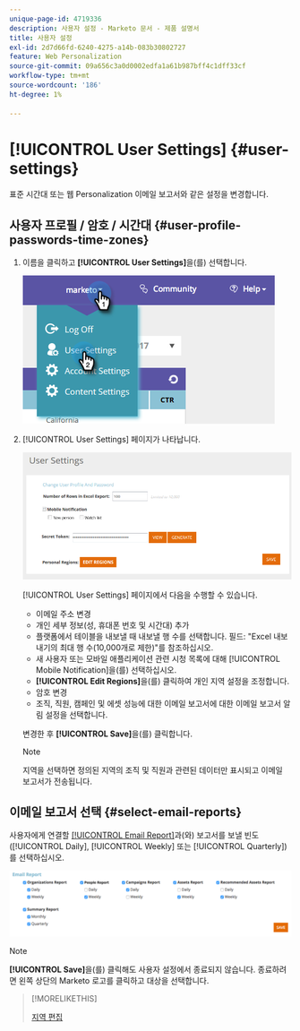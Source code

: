 ```yaml
---
unique-page-id: 4719336
description: 사용자 설정 - Marketo 문서 - 제품 설명서
title: 사용자 설정
exl-id: 2d7d66fd-6240-4275-a14b-083b30802727
feature: Web Personalization
source-git-commit: 09a656c3a0d0002edfa1a61b987bff4c1dff33cf
workflow-type: tm+mt
source-wordcount: '186'
ht-degree: 1%

---
```


# [!UICONTROL User Settings] {#user-settings}

표준 시간대 또는 웹 Personalization 이메일 보고서와 같은 설정을 변경합니다.

## 사용자 프로필 / 암호 / 시간대 {#user-profile-passwords-time-zones}

1. 이름을 클릭하고 **[!UICONTROL User Settings]**&#x200B;을(를) 선택합니다.

   ![](assets/one.png)

1. [!UICONTROL User Settings] 페이지가 나타납니다.

   ![](assets/two.png)

   [!UICONTROL User Settings] 페이지에서 다음을 수행할 수 있습니다.

   * 이메일 주소 변경
   * 개인 세부 정보(성, 휴대폰 번호 및 시간대) 추가
   * 플랫폼에서 테이블을 내보낼 때 내보낼 행 수를 선택합니다. 필드: &quot;Excel 내보내기의 최대 행 수(10,000개로 제한)&quot;를 참조하십시오.
   * 새 사용자 또는 모바일 애플리케이션 관련 시청 목록에 대해 [!UICONTROL Mobile Notification]을(를) 선택하십시오.
   * **[!UICONTROL Edit Regions]**&#x200B;을(를) 클릭하여 개인 지역 설정을 조정합니다.
   * 암호 변경
   * 조직, 직원, 캠페인 및 에셋 성능에 대한 이메일 보고서에 대한 이메일 보고서 알림 설정을 선택합니다.

   변경한 후 **[!UICONTROL Save]**&#x200B;을(를) 클릭합니다.

   >[!NOTE]
   >
   >지역을 선택하면 정의된 지역의 조직 및 직원과 관련된 데이터만 표시되고 이메일 보고서가 전송됩니다.

## 이메일 보고서 선택 {#select-email-reports}

사용자에게 연결할 [[!UICONTROL Email Report]](/help/marketo/product-docs/web-personalization/reporting-for-web-personalization/email-reports.md)과(와) 보고서를 보낼 빈도([!UICONTROL Daily], [!UICONTROL Weekly] 또는 [!UICONTROL Quarterly])를 선택하십시오.

![](assets/three.png)

>[!NOTE]
>
>**[!UICONTROL Save]**&#x200B;을(를) 클릭해도 사용자 설정에서 종료되지 않습니다. 종료하려면 왼쪽 상단의 Marketo 로고를 클릭하고 대상을 선택합니다.

>[!MORELIKETHIS]
>
>[지역 편집](/help/marketo/product-docs/web-personalization/getting-started/edit-regions.md)
